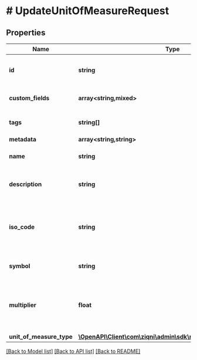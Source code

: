 # # UpdateUnitOfMeasureRequest

## Properties

Name | Type | Description | Notes
------------ | ------------- | ------------- | -------------
**id** | **string** | A unique system generated identifier |
**custom_fields** | **array<string,mixed>** | A list of id&#39;s used to add cutom fields | [optional]
**tags** | **string[]** | A list of id&#39;s used to tag models | [optional]
**metadata** | **array<string,string>** |  | [optional]
**name** | **string** | The name of a unit of measure | [optional]
**description** | **string** | The description of a unit of measure | [optional]
**iso_code** | **string** | An alphabetical or numerical code to identify a unit of measure | [optional]
**symbol** | **string** | The symbol of a unit of measure | [optional]
**multiplier** | **float** | Is used to multiply the value from the standardised one that is being used | [optional]
**unit_of_measure_type** | [**\OpenAPI\Client\com\ziqni\admin\sdk\model\UnitOfMeasureType**](UnitOfMeasureType.md) |  | [optional]

[[Back to Model list]](../../README.md#models) [[Back to API list]](../../README.md#endpoints) [[Back to README]](../../README.md)
